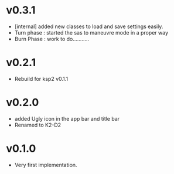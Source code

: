 # v0.3.1

* [internal] added new classes to load and save settings easily.
* Turn phase : started the sas to maneuvre mode in a proper way
* Burn Phase : work to do...........

# v0.2.1

* Rebuild for ksp2 v0.1.1

# v0.2.0

* added Ugly icon in the app bar and title bar
* Renamed to K2-D2

# v0.1.0

* Very first implementation.
